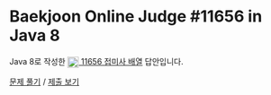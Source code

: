 # Baekjoon Online Judge #11656 in Java 8
Java 8로 작성한 [<img src="https://static.solved.ac/tier_small/7.svg" height="20" align="center">
11656 접미사 배열](https://www.acmicpc.net/problem/11656) 답안입니다.

[문제 풀기](https://www.acmicpc.net/problem/11656) /
[제출 보기](https://www.acmicpc.net/source/86783034)

